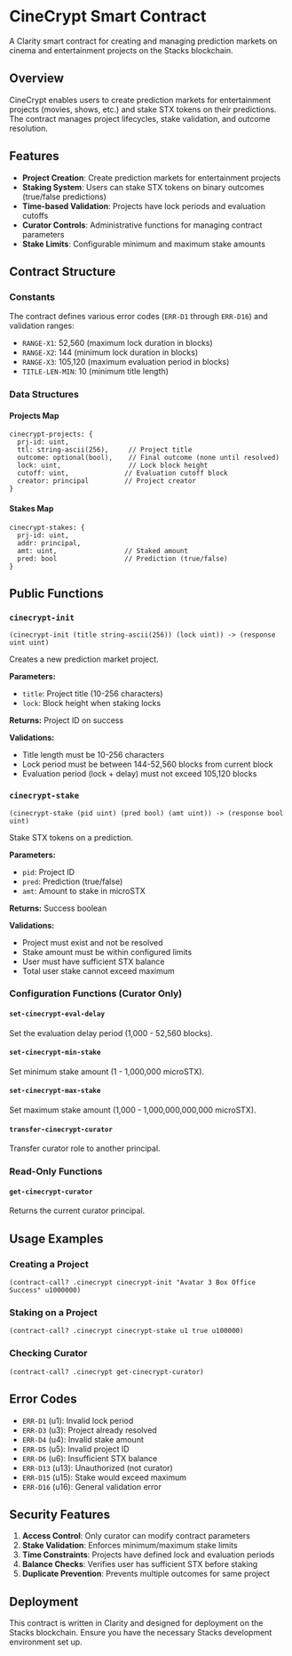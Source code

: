 # CineCrypt Smart Contract

A Clarity smart contract for creating and managing prediction markets on cinema and entertainment projects on the Stacks blockchain.

## Overview

CineCrypt enables users to create prediction markets for entertainment projects (movies, shows, etc.) and stake STX tokens on their predictions. The contract manages project lifecycles, stake validation, and outcome resolution.

## Features

- **Project Creation**: Create prediction markets for entertainment projects
- **Staking System**: Users can stake STX tokens on binary outcomes (true/false predictions)
- **Time-based Validation**: Projects have lock periods and evaluation cutoffs
- **Curator Controls**: Administrative functions for managing contract parameters
- **Stake Limits**: Configurable minimum and maximum stake amounts

## Contract Structure

### Constants

The contract defines various error codes (`ERR-D1` through `ERR-D16`) and validation ranges:

- `RANGE-X1`: 52,560 (maximum lock duration in blocks)
- `RANGE-X2`: 144 (minimum lock duration in blocks)  
- `RANGE-X3`: 105,120 (maximum evaluation period in blocks)
- `TITLE-LEN-MIN`: 10 (minimum title length)

### Data Structures

#### Projects Map
```clarity
cinecrypt-projects: {
  prj-id: uint,
  ttl: string-ascii(256),     // Project title
  outcome: optional(bool),    // Final outcome (none until resolved)
  lock: uint,                 // Lock block height
  cutoff: uint,              // Evaluation cutoff block
  creator: principal         // Project creator
}
```

#### Stakes Map
```clarity
cinecrypt-stakes: {
  prj-id: uint,
  addr: principal,
  amt: uint,                 // Staked amount
  pred: bool                 // Prediction (true/false)
}
```

## Public Functions

### `cinecrypt-init`
```clarity
(cinecrypt-init (title string-ascii(256)) (lock uint)) -> (response uint uint)
```
Creates a new prediction market project.

**Parameters:**
- `title`: Project title (10-256 characters)
- `lock`: Block height when staking locks

**Returns:** Project ID on success

**Validations:**
- Title length must be 10-256 characters
- Lock period must be between 144-52,560 blocks from current block
- Evaluation period (lock + delay) must not exceed 105,120 blocks

### `cinecrypt-stake`
```clarity
(cinecrypt-stake (pid uint) (pred bool) (amt uint)) -> (response bool uint)
```
Stake STX tokens on a prediction.

**Parameters:**
- `pid`: Project ID
- `pred`: Prediction (true/false)
- `amt`: Amount to stake in microSTX

**Returns:** Success boolean

**Validations:**
- Project must exist and not be resolved
- Stake amount must be within configured limits
- User must have sufficient STX balance
- Total user stake cannot exceed maximum

### Configuration Functions (Curator Only)

#### `set-cinecrypt-eval-delay`
Set the evaluation delay period (1,000 - 52,560 blocks).

#### `set-cinecrypt-min-stake`
Set minimum stake amount (1 - 1,000,000 microSTX).

#### `set-cinecrypt-max-stake`
Set maximum stake amount (1,000 - 1,000,000,000,000 microSTX).

#### `transfer-cinecrypt-curator`
Transfer curator role to another principal.

### Read-Only Functions

#### `get-cinecrypt-curator`
Returns the current curator principal.

## Usage Examples

### Creating a Project
```clarity
(contract-call? .cinecrypt cinecrypt-init "Avatar 3 Box Office Success" u1000000)
```

### Staking on a Project
```clarity
(contract-call? .cinecrypt cinecrypt-stake u1 true u100000)
```

### Checking Curator
```clarity
(contract-call? .cinecrypt get-cinecrypt-curator)
```

## Error Codes

- `ERR-D1` (u1): Invalid lock period
- `ERR-D3` (u3): Project already resolved
- `ERR-D4` (u4): Invalid stake amount
- `ERR-D5` (u5): Invalid project ID
- `ERR-D6` (u6): Insufficient STX balance
- `ERR-D13` (u13): Unauthorized (not curator)
- `ERR-D15` (u15): Stake would exceed maximum
- `ERR-D16` (u16): General validation error

## Security Features

1. **Access Control**: Only curator can modify contract parameters
2. **Stake Validation**: Enforces minimum/maximum stake limits
3. **Time Constraints**: Projects have defined lock and evaluation periods
4. **Balance Checks**: Verifies user has sufficient STX before staking
5. **Duplicate Prevention**: Prevents multiple outcomes for same project

## Deployment

This contract is written in Clarity and designed for deployment on the Stacks blockchain. Ensure you have the necessary Stacks development environment set up.
